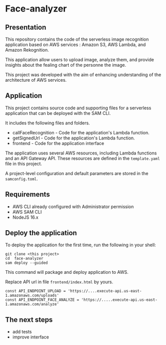 # Face-analyzer

## Presentation 

This repository contains the code of the  serverless image recognition application based on AWS services : Amazon S3, AWS Lambda, and Amazon Rekognition. 

This application allow users to upload image, analyze them, and provide insights about the fealing chart of the personne  the image.

This project was developed with the aim of enhancing understanding of the architecture of AWS services.

## Application
This project contains source code and supporting files for a serverless application that can be deployed with the SAM CLI.

It includes the following files and folders.

- callFaceRecognition - Code for the application's Lambda function.
- getSignedUrl - Code for the application's Lambda function.
- frontend - Code for the application interface

The application uses several AWS resources, including Lambda functions and an API Gateway API. These resources are defined in the `template.yaml` file in this project. 

A project-level configuration and default parameters are stored in the `samconfig.toml`. 

## Requirements
* AWS CLI already configured with Administrator permission
* AWS SAM CLI 
* NodeJS 16.x 

## Deploy the application
To deploy the application for the first time, run the following in your shell:
```
git clone <this project>
cd  face-analyzer
sam deploy --guided
```
This command will package and deploy application to AWS.

Replace API url in file `frontend/index.html` by yours.      

```
const API_ENDPOINT_UPLOAD = 'https://....execute-api.us-east-1.amazonaws.com/uploads'   
const API_ENDPOINT_FACE_ANALYZE = 'https://.....execute-api.us-east-1.amazonaws.com/analyze' 
```

## The next steps 
 - add tests
 - improve interface 
 

     

